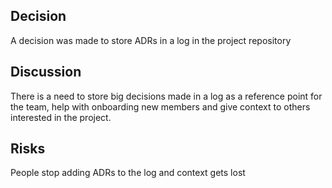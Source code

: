 ## Decision

A decision was made to store ADRs in a log in the project repository

## Discussion

There is a need to store big decisions made in a log as a reference point for
the team, help with onboarding new members and give context to others interested
in the project.

## Risks

People stop adding ADRs to the log and context gets lost
